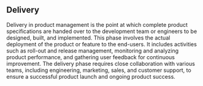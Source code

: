 ## Delivery

Delivery in product management is the point at which complete product specifications are handed over to the development team or engineers to be designed, built, and implemented. This phase involves the actual deployment of the product or feature to the end-users. It includes activities such as roll-out and release management, monitoring and analyzing product performance, and gathering user feedback for continuous improvement. The delivery phase requires close collaboration with various teams, including engineering, marketing, sales, and customer support, to ensure a successful product launch and ongoing product success.













































